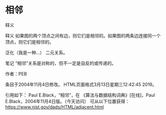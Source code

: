 # 相邻


释义



释义
如果图的两个顶点之间有边，则它们是相邻的。如果图的两条边连接同一个顶点，则它们是相邻的。



泛化（我是一种…）
二元关系。



笔记
“相邻”关系是对称的，但不一定是自反的或传递的。


作者：PEB







条目于2004年11月4日修改。
HTML页面格式3月13日星期三12:42:45 2019。



引用如下：
Paul E.Black，“相邻”，在
《算法与数据结构词典》[在线]，Paul E.Black，2004年11月4日版。（今天访问）
可从以下位置获得：https://www.nist.gov/dads/HTML/adjacent.html